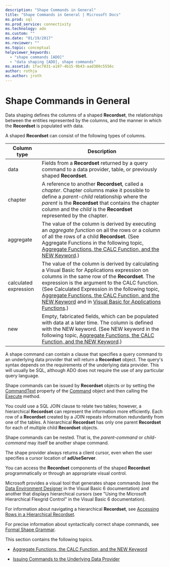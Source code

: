 ```yaml
---
description: "Shape Commands in General"
title: "Shape Commands in General | Microsoft Docs"
ms.prod: sql
ms.prod_service: connectivity
ms.technology: ado
ms.custom: ""
ms.date: "01/19/2017"
ms.reviewer: ""
ms.topic: conceptual
helpviewer_keywords: 
  - "shape commands [ADO]"
  - "data shaping [ADO], shape commands"
ms.assetid: 1fac7831-a187-4b15-9b43-aad380c5556c
author: rothja
ms.author: jroth
---
```

# Shape Commands in General
Data shaping defines the columns of a shaped **Recordset**, the relationships between the entities represented by the columns, and the manner in which the **Recordset** is populated with data.  
  
 A shaped **Recordset** can consist of the following types of columns.  
  
|Column type|Description|  
|-----------------|-----------------|  
|data|Fields from a **Recordset** returned by a query command to a data provider, table, or previously shaped **Recordset**.|  
|chapter|A reference to another **Recordset**, called a *chapter*. Chapter columns make it possible to define a *parent-child* relationship where the *parent* is the **Recordset** that contains the chapter column and the *child* is the **Recordset** represented by the chapter.|  
|aggregate|The value of the column is derived by executing an *aggregate function* on all the rows or a column of all the rows of a child **Recordset**. (See Aggregate Functions in the following topic, [Aggregate Functions, the CALC Function, and the NEW Keyword](../../../ado/guide/data/aggregate-functions-the-calc-function-and-the-new-keyword.md).)|  
|calculated expression|The value of the column is derived by calculating a Visual Basic for Applications expression on columns in the same row of the **Recordset**. The expression is the argument to the CALC function. (See Calculated Expression in the following topic, [Aggregate Functions, the CALC Function, and the NEW Keyword](../../../ado/guide/data/aggregate-functions-the-calc-function-and-the-new-keyword.md) and in [Visual Basic for Applications Functions](../../../ado/guide/data/visual-basic-for-applications-functions.md).)|  
|new|Empty, fabricated fields, which can be populated with data at a later time. The column is defined with the NEW keyword. (See NEW keyword in the following topic, [Aggregate Functions, the CALC Function, and the NEW Keyword](../../../ado/guide/data/aggregate-functions-the-calc-function-and-the-new-keyword.md).)|  
  
 A shape command can contain a clause that specifies a query command to an underlying data provider that will return a **Recordset** object. The query's syntax depends on the requirements of the underlying data provider. This will usually be SQL, although ADO does not require the use of any particular query language.  
  
 Shape commands can be issued by **Recordset** objects or by setting the [CommandText](../../../ado/reference/ado-api/commandtext-property-ado.md) property of the [Command](../../../ado/reference/ado-api/command-object-ado.md) object and then calling the [Execute](../../../ado/reference/ado-api/execute-method-ado-command.md) method.  
  
 You could use a SQL JOIN clause to relate two tables; however, a hierarchical **Recordset** can represent the information more efficiently. Each row of a **Recordset** created by a JOIN repeats information redundantly from one of the tables. A hierarchical **Recordset** has only one parent **Recordset** for each of multiple child **Recordset** objects.  
  
 Shape commands can be nested. That is, the *parent-command* or *child-command* may itself be another shape command.  
  
 The shape provider always returns a client cursor, even when the user specifies a cursor location of **adUseServer**.  
  
 You can access the **Recordset** components of the shaped **Recordset** programmatically or through an appropriate visual control.  
  
 Microsoft provides a visual tool that generates shape commands (see the [Data Environment Designer](https://go.microsoft.com/fwlink/?LinkId=5689) in the Visual Basic 6 documentation) and another that displays hierarchical cursors (see "Using the Microsoft Hierarchical Flexgrid Control" in the Visual Basic 6 documentation).  
  
 For information about navigating a hierarchical **Recordset**, see [Accessing Rows in a Hierarchical Recordset](../../../ado/guide/data/accessing-rows-in-a-hierarchical-recordset.md).  
  
 For precise information about syntactically correct shape commands, see [Formal Shape Grammar](../../../ado/guide/data/formal-shape-grammar.md).  
  
 This section contains the following topics.  
  
-   [Aggregate Functions, the CALC Function, and the NEW Keyword](../../../ado/guide/data/aggregate-functions-the-calc-function-and-the-new-keyword.md)  
  
-   [Issuing Commands to the Underlying Data Provider](../../../ado/guide/data/issuing-commands-to-the-underlying-data-provider.md)
